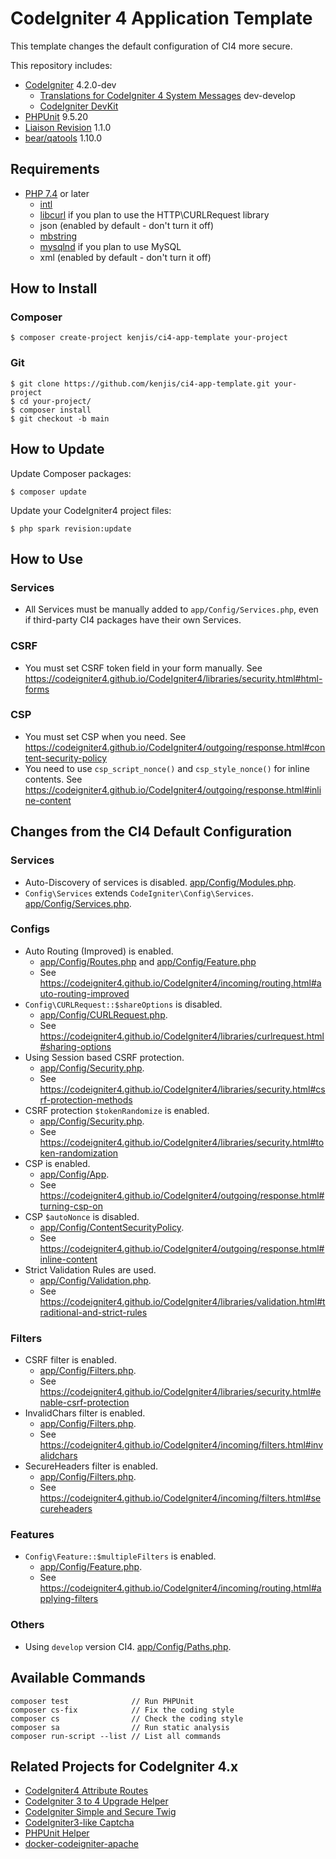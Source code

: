 # CodeIgniter 4 Application Template

This template changes the default configuration of CI4 more secure.

This repository includes:

- [CodeIgniter](https://github.com/codeigniter4/CodeIgniter4) 4.2.0-dev
  - [Translations for CodeIgniter 4 System Messages](https://github.com/codeigniter4/translations) dev-develop
  - [CodeIgniter DevKit](https://github.com/codeigniter4/devkit)
- [PHPUnit](https://github.com/sebastianbergmann/phpunit) 9.5.20
- [Liaison Revision](https://github.com/paulbalandan/liaison-revision) 1.1.0
- [bear/qatools](https://github.com/bearsunday/BEAR.QATools) 1.10.0

## Requirements

- [PHP 7.4](https://www.php.net/releases/7_4_0.php) or later
  - [intl](http://php.net/manual/en/intl.requirements.php)
  - [libcurl](http://php.net/manual/en/curl.requirements.php) if you plan to use the HTTP\CURLRequest library
  - json (enabled by default - don't turn it off)
  - [mbstring](http://php.net/manual/en/mbstring.installation.php)
  - [mysqlnd](http://php.net/manual/en/mysqlnd.install.php) if you plan to use MySQL
  - xml (enabled by default - don't turn it off)

## How to Install

### Composer

```sh-session
$ composer create-project kenjis/ci4-app-template your-project
```

### Git

```sh-session
$ git clone https://github.com/kenjis/ci4-app-template.git your-project
$ cd your-project/
$ composer install
$ git checkout -b main
```

## How to Update

Update Composer packages:

```sh-session
$ composer update
```

Update your CodeIgniter4 project files:

```sh-session
$ php spark revision:update
```

## How to Use

### Services

- All Services must be manually added to `app/Config/Services.php`, even if third-party CI4 packages have their own Services.

### CSRF

- You must set CSRF token field in your form manually. See https://codeigniter4.github.io/CodeIgniter4/libraries/security.html#html-forms

### CSP

- You must set CSP when you need. See https://codeigniter4.github.io/CodeIgniter4/outgoing/response.html#content-security-policy
- You need to use `csp_script_nonce()` and `csp_style_nonce()` for inline contents. See https://codeigniter4.github.io/CodeIgniter4/outgoing/response.html#inline-content

## Changes from the CI4 Default Configuration

### Services

- Auto-Discovery of services is disabled. [app/Config/Modules.php](https://github.com/kenjis/ci4-app-template/blob/ci4-app-template/app/Config/Modules.php#L51).
- `Config\Services` extends `CodeIgniter\Config\Services`. [app/Config/Services.php](https://github.com/kenjis/ci4-app-template/blob/ci4-app-template/app/Config/Services.php#L20).

### Configs

- Auto Routing (Improved) is enabled. 
  - [app/Config/Routes.php](https://github.com/kenjis/ci4-app-template/blob/ci4-app-template/app/Config/Routes.php#L28) and [app/Config/Feature.php](https://github.com/kenjis/ci4-app-template/blob/ci4-app-template/app/Config/Feature.php#L31)
  - See https://codeigniter4.github.io/CodeIgniter4/incoming/routing.html#auto-routing-improved
- `Config\CURLRequest::$shareOptions` is disabled. 
  - [app/Config/CURLRequest.php](https://github.com/kenjis/ci4-app-template/blob/ci4-app-template/app/Config/CURLRequest.php#L21). 
  - See https://codeigniter4.github.io/CodeIgniter4/libraries/curlrequest.html#sharing-options
- Using Session based CSRF protection. 
  - [app/Config/Security.php](https://github.com/kenjis/ci4-app-template/blob/ci4-app-template/app/Config/Security.php#L18). 
  - See https://codeigniter4.github.io/CodeIgniter4/libraries/security.html#csrf-protection-methods
- CSRF protection `$tokenRandomize` is enabled. 
  - [app/Config/Security.php](https://github.com/kenjis/ci4-app-template/blob/ci4-app-template/app/Config/Security.php#L29). 
  - See https://codeigniter4.github.io/CodeIgniter4/libraries/security.html#token-randomization
- CSP is enabled. 
  - [app/Config/App](https://github.com/kenjis/ci4-app-template/blob/ci4-app-template/app/Config/App.php#L464). 
  - See https://codeigniter4.github.io/CodeIgniter4/outgoing/response.html#turning-csp-on
- CSP `$autoNonce` is disabled. 
  - [app/Config/ContentSecurityPolicy](https://github.com/kenjis/ci4-app-template/blob/ci4-app-template/app/Config/ContentSecurityPolicy.php#L187). 
  - See https://codeigniter4.github.io/CodeIgniter4/outgoing/response.html#inline-content
- Strict Validation Rules are used. 
  - [app/Config/Validation.php](https://github.com/kenjis/ci4-app-template/blob/ci4-app-template/app/Config/Validation.php#L24-L27). 
  - See https://codeigniter4.github.io/CodeIgniter4/libraries/validation.html#traditional-and-strict-rules

### Filters

- CSRF filter is enabled. 
  - [app/Config/Filters.php](https://github.com/kenjis/ci4-app-template/blob/ci4-app-template/app/Config/Filters.php#L57-L60). 
  - See https://codeigniter4.github.io/CodeIgniter4/libraries/security.html#enable-csrf-protection
- InvalidChars filter is enabled. 
  - [app/Config/Filters.php](https://github.com/kenjis/ci4-app-template/blob/ci4-app-template/app/Config/Filters.php#L38). 
  - See https://codeigniter4.github.io/CodeIgniter4/incoming/filters.html#invalidchars
- SecureHeaders filter is enabled. 
  - [app/Config/Filters.php](https://github.com/kenjis/ci4-app-template/blob/ci4-app-template/app/Config/Filters.php#L43). 
  - See https://codeigniter4.github.io/CodeIgniter4/incoming/filters.html#secureheaders

### Features

- `Config\Feature::$multipleFilters` is enabled. 
  - [app/Config/Feature.php](https://github.com/kenjis/ci4-app-template/blob/ci4-app-template/app/Config/Feature.php#L26). 
  - See https://codeigniter4.github.io/CodeIgniter4/incoming/routing.html#applying-filters

### Others

- Using `develop` version CI4. [app/Config/Paths.php](https://github.com/kenjis/ci4-app-template/blob/ci4-app-template/app/Config/Paths.php#L28).

## Available Commands

```
composer test              // Run PHPUnit
composer cs-fix            // Fix the coding style
composer cs                // Check the coding style
composer sa                // Run static analysis
composer run-script --list // List all commands
```

## Related Projects for CodeIgniter 4.x

- [CodeIgniter4 Attribute Routes](https://github.com/kenjis/ci4-attribute-routes)
- [CodeIgniter 3 to 4 Upgrade Helper](https://github.com/kenjis/ci3-to-4-upgrade-helper)
- [CodeIgniter Simple and Secure Twig](https://github.com/kenjis/codeigniter-ss-twig)
- [CodeIgniter3-like Captcha](https://github.com/kenjis/ci3-like-captcha)
- [PHPUnit Helper](https://github.com/kenjis/phpunit-helper)
- [docker-codeigniter-apache](https://github.com/kenjis/docker-codeigniter-apache)
